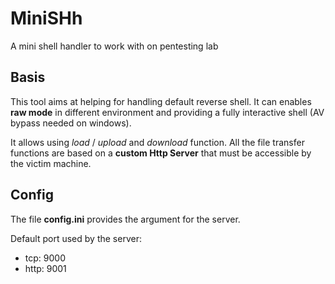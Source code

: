 # MiniSHh
A mini shell handler to work with on pentesting lab

## Basis
This tool aims at helping for handling default reverse shell. It can enables **raw mode** in different environment and providing a fully interactive shell (AV bypass needed on windows).

It allows using *load* / *upload* and *download* function. All the file transfer functions are based on a **custom Http Server** that must be accessible by the victim machine.

## Config
The file **config.ini** provides the argument for the server.

Default port used by the server:
 - tcp: 9000
 - http: 9001

